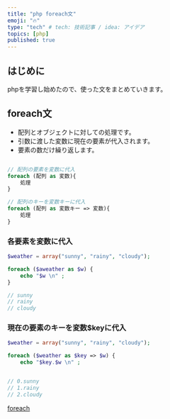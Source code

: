 ```yaml
---
title: "php foreach文"
emoji: "🔥"
type: "tech" # tech: 技術記事 / idea: アイデア
topics: [php]
published: true
---
```


## はじめに
phpを学習し始めたので、使った文をまとめていきます。

## foreach文
* 配列とオブジェクトに対しての処理です。
* 引数に渡した変数に現在の要素が代入されます。
* 要素の数だけ繰り返します。

```php

// 配列の要素を変数に代入
foreach (配列 as 変数){
    処理
}

// 配列のキーを変数キーに代入
foreach (配列 as 変数キー => 変数){
    処理
}
```

### 各要素を変数に代入

```php
$weather = array("sunny", "rainy", "cloudy");

foreach ($aweather as $w) {
    echo "$w \n" ;
}

// sunny 
// rainy 
// cloudy 

```

### 現在の要素のキーを変数$keyに代入
```php
$weather = array("sunny", "rainy", "cloudy");

foreach ($weather as $key => $w) {
    echo "$key.$w \n" ;


// 0.sunny 
// 1.rainy 
// 2.cloudy 
```


[foreach](https://www.php.net/manual/ja/control-structures.foreach.php#control-structures.foreach)
